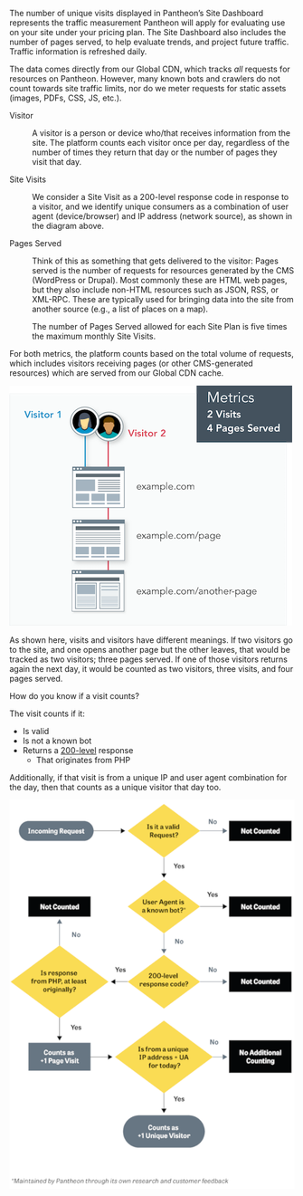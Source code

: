 The number of unique visits displayed in Pantheon’s Site Dashboard represents the traffic measurement Pantheon will apply for evaluating use on your site under your pricing plan. The Site Dashboard also includes the number of pages served, to help evaluate trends, and project future traffic. Traffic information is refreshed daily.

The data comes directly from our Global CDN, which tracks _all_ requests for resources on Pantheon. However, many known bots and crawlers do not count towards site traffic limits, nor do we meter requests for static assets (images, PDFs, CSS, JS, etc.).

<dl>

<dt>Visitor</dt>

<dd>

A visitor is a person or device who/that receives information from the site. The platform counts each visitor once per day, regardless of the number of times they return that day or the number of pages they visit that day.

</dd>

<dt>Site Visits</dt>

<dd>

We consider a Site Visit as a 200-level response code in response to a visitor, and we identify unique consumers as a combination of user agent (device/browser) and IP address (network source), as shown in the diagram above.

</dd>

<dt>Pages Served</dt>

<dd>

Think of this as something that gets delivered to the visitor: Pages served is the number of requests for resources generated by the CMS (WordPress or Drupal). Most commonly these are HTML web pages, but they also include non-HTML resources such as JSON, RSS, or XML-RPC. These are typically used for bringing data into the site from another source (e.g., a list of places on a map).

The number of Pages Served allowed for each Site Plan is five times the maximum monthly Site Visits.

</dd>

</dl>

For both metrics, the platform counts based on the total volume of requests, which includes visitors receiving pages (or other CMS-generated resources) which are served from our Global CDN cache.

![Diagram demonstrating how pages served and visits are tracked](../images/dashboard/metrics-diagram.png)

As shown here, visits and visitors have different meanings. If two visitors go to the site, and one opens another page but the other leaves, that would be tracked as two visitors; three pages served. If one of those visitors returns again the next day, it would be counted as two visitors, three visits, and four pages served.

How do you know if a visit counts?

The visit counts if it:

- Is valid
- Is not a known bot
- Returns a [200-level](https://en.wikipedia.org/wiki/List_of_HTTP_status_codes#2xx_Success) response
  - That originates from PHP

Additionally, if that visit is from a unique IP and user agent combination for the day, then that counts as a unique visitor that day too.

![Flowchart shows that traffic is only counted as a visit if the points above are satisfied and it loads successfully.](../images/platform-traffic-counted.png)
